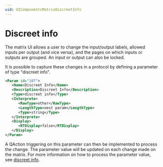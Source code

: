 ```yaml
---
uid: UIComponentsMatrixDiscreetInfo
---
```


# Discreet info

The matrix UI allows a user to change the input/output labels, allowed inputs per output (and vice versa), and the pages on which inputs or outputs are grouped. An input or output can also be locked.

It is possible to capture these changes in a protocol by defining a parameter of type "discreet info".

```xml
<Param id="107">
   <Name>Discreet Info</Name>
   <Description>Discreet Info</Description>
   <Type>discreet info</Type>
   <Interprete>
      <RawType>other</RawType>
      <LengthType>next param</LengthType>
      <Type>string</Type>
   </Interprete>
   <Display>
      <RTDisplay>false</RTDisplay>
   </Display>
</Param>
```

A QAction triggering on this parameter can then be implemented to process the change. The parameter value will be updated on each change made on the matrix. For more information on how to process the parameter value, see [discreet info](xref:Protocol.Params.Param.Type#discreet-info).
